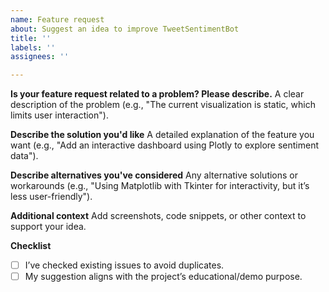 ```yaml
---
name: Feature request
about: Suggest an idea to improve TweetSentimentBot
title: ''
labels: ''
assignees: ''

---
```


**Is your feature request related to a problem? Please describe.**
A clear description of the problem (e.g., "The current visualization is static, which limits user interaction").

**Describe the solution you'd like**
A detailed explanation of the feature you want (e.g., "Add an interactive dashboard using Plotly to explore sentiment data").

**Describe alternatives you've considered**
Any alternative solutions or workarounds (e.g., "Using Matplotlib with Tkinter for interactivity, but it’s less user-friendly").

**Additional context**
Add screenshots, code snippets, or other context to support your idea.

**Checklist**
- [ ] I’ve checked existing issues to avoid duplicates.
- [ ] My suggestion aligns with the project’s educational/demo purpose.
